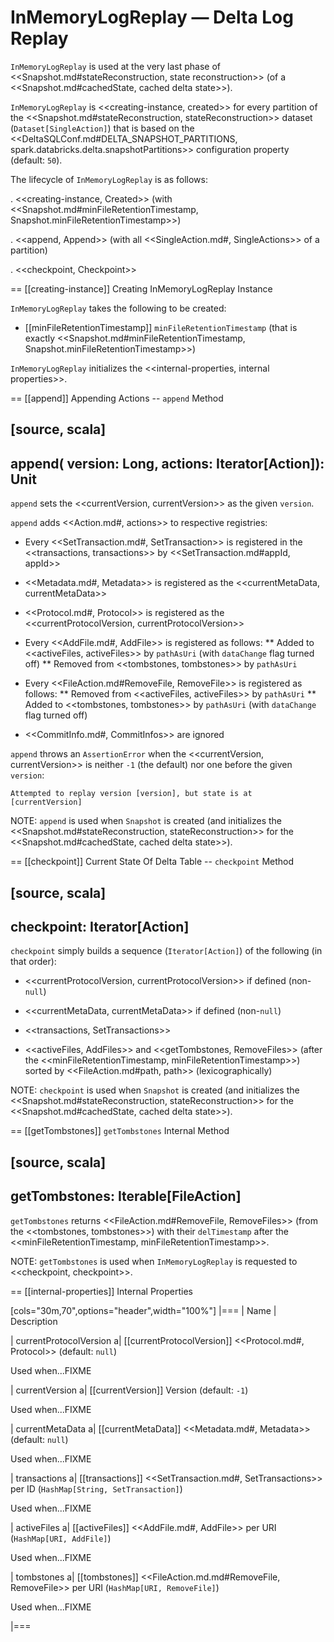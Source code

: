 # InMemoryLogReplay &mdash; Delta Log Replay

`InMemoryLogReplay` is used at the very last phase of <<Snapshot.md#stateReconstruction, state reconstruction>> (of a <<Snapshot.md#cachedState, cached delta state>>).

`InMemoryLogReplay` is <<creating-instance, created>> for every partition of the <<Snapshot.md#stateReconstruction, stateReconstruction>> dataset (`Dataset[SingleAction]`) that is based on the <<DeltaSQLConf.md#DELTA_SNAPSHOT_PARTITIONS, spark.databricks.delta.snapshotPartitions>> configuration property (default: `50`).

The lifecycle of `InMemoryLogReplay` is as follows:

. <<creating-instance, Created>> (with <<Snapshot.md#minFileRetentionTimestamp, Snapshot.minFileRetentionTimestamp>>)

. <<append, Append>> (with all <<SingleAction.md#, SingleActions>> of a partition)

. <<checkpoint, Checkpoint>>

== [[creating-instance]] Creating InMemoryLogReplay Instance

`InMemoryLogReplay` takes the following to be created:

* [[minFileRetentionTimestamp]] `minFileRetentionTimestamp` (that is exactly <<Snapshot.md#minFileRetentionTimestamp, Snapshot.minFileRetentionTimestamp>>)

`InMemoryLogReplay` initializes the <<internal-properties, internal properties>>.

== [[append]] Appending Actions -- `append` Method

[source, scala]
----
append(
  version: Long,
  actions: Iterator[Action]): Unit
----

`append` sets the <<currentVersion, currentVersion>> as the given `version`.

`append` adds <<Action.md#, actions>> to respective registries:

* Every <<SetTransaction.md#, SetTransaction>> is registered in the <<transactions, transactions>> by <<SetTransaction.md#appId, appId>>

* <<Metadata.md#, Metadata>> is registered as the <<currentMetaData, currentMetaData>>

* <<Protocol.md#, Protocol>> is registered as the <<currentProtocolVersion, currentProtocolVersion>>

* Every <<AddFile.md#, AddFile>> is registered as follows:
** Added to <<activeFiles, activeFiles>> by `pathAsUri` (with `dataChange` flag turned off)
** Removed from <<tombstones, tombstones>> by `pathAsUri`

* Every <<FileAction.md#RemoveFile, RemoveFile>> is registered as follows:
** Removed from <<activeFiles, activeFiles>> by `pathAsUri`
** Added to <<tombstones, tombstones>> by `pathAsUri` (with `dataChange` flag turned off)

* <<CommitInfo.md#, CommitInfos>> are ignored

`append` throws an `AssertionError` when the <<currentVersion, currentVersion>> is neither `-1` (the default) nor one before the given `version`:

```
Attempted to replay version [version], but state is at [currentVersion]
```

NOTE: `append` is used when `Snapshot` is created (and initializes the <<Snapshot.md#stateReconstruction, stateReconstruction>> for the <<Snapshot.md#cachedState, cached delta state>>).

== [[checkpoint]] Current State Of Delta Table -- `checkpoint` Method

[source, scala]
----
checkpoint: Iterator[Action]
----

`checkpoint` simply builds a sequence (`Iterator[Action]`) of the following (in that order):

* <<currentProtocolVersion, currentProtocolVersion>> if defined (non-``null``)

* <<currentMetaData, currentMetaData>> if defined (non-``null``)

* <<transactions, SetTransactions>>

* <<activeFiles, AddFiles>> and <<getTombstones, RemoveFiles>> (after the <<minFileRetentionTimestamp, minFileRetentionTimestamp>>) sorted by <<FileAction.md#path, path>> (lexicographically)

NOTE: `checkpoint` is used when `Snapshot` is created (and initializes the <<Snapshot.md#stateReconstruction, stateReconstruction>> for the <<Snapshot.md#cachedState, cached delta state>>).

== [[getTombstones]] `getTombstones` Internal Method

[source, scala]
----
getTombstones: Iterable[FileAction]
----

`getTombstones` returns <<FileAction.md#RemoveFile, RemoveFiles>> (from the <<tombstones, tombstones>>) with their `delTimestamp` after the <<minFileRetentionTimestamp, minFileRetentionTimestamp>>.

NOTE: `getTombstones` is used when `InMemoryLogReplay` is requested to <<checkpoint, checkpoint>>.

== [[internal-properties]] Internal Properties

[cols="30m,70",options="header",width="100%"]
|===
| Name
| Description

| currentProtocolVersion
a| [[currentProtocolVersion]] <<Protocol.md#, Protocol>> (default: `null`)

Used when...FIXME

| currentVersion
a| [[currentVersion]] Version (default: `-1`)

Used when...FIXME

| currentMetaData
a| [[currentMetaData]] <<Metadata.md#, Metadata>> (default: `null`)

Used when...FIXME

| transactions
a| [[transactions]] <<SetTransaction.md#, SetTransactions>> per ID (`HashMap[String, SetTransaction]`)

Used when...FIXME

| activeFiles
a| [[activeFiles]] <<AddFile.md#, AddFile>> per URI (`HashMap[URI, AddFile]`)

Used when...FIXME

| tombstones
a| [[tombstones]] <<FileAction.md.md#RemoveFile, RemoveFile>> per URI (`HashMap[URI, RemoveFile]`)

Used when...FIXME

|===
